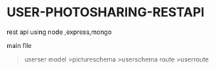# USER-PHOTOSHARING-RESTAPI
rest api using node ,express,mongo

main file 
>userser
  >model
     >pictureschema
     >userschema
  >route
    >userroute


